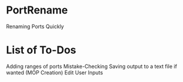 # PortRename
Renaming Ports Quickly

# List of To-Dos
Adding ranges of ports
Mistake-Checking
Saving output to a text file if wanted (MOP Creation)
Edit User Inputs
